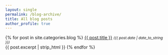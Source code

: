 ```yaml
---
layout: single
permalink: /blog-archive/
title: All blog posts
author_profile: true
---
```


{% for post in site.categories.blog %}
<a href="{{ post.url }}">{{ post.title }}</a>
<small> <i>({{ post.date | date_to_string }})</i> </small>
<br>
{{ post.excerpt | strip_html }} 
{% endfor %}

